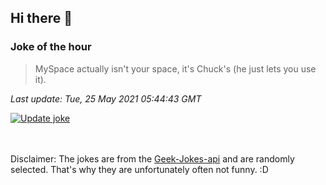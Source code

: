 ## Hi there 👋

### Joke of the hour
<!-- joke -->
>MySpace actually isn't your space, it's Chuck's (he just lets you use it).
<!-- /joke -->

*Last update: Tue, 25 May 2021 05:44:43 GMT*

[![Update joke](https://github.com/nclskfm/nclskfm/actions/workflows/joke.yml/badge.svg)](https://github.com/nclskfm/nclskfm/actions/workflows/joke.yml)

<br><br>
Disclaimer: The jokes are from the [Geek-Jokes-api](https://github.com/sameerkumar18/geek-joke-api) and are randomly selected. That's why they are unfortunately often not funny. :D
